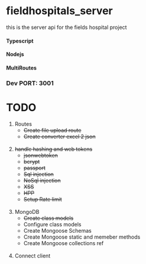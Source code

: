 # fieldhospitals_server

this is the server api for the fields hospital project

#### Typescript

#### Nodejs

#### MultiRoutes

### Dev PORT: 3001

# TODO

<ol>
    <li>
        Routes
        <ul>
            <strike><li>Create file upload route</li></strike>
            <strike><li>Create converter excel 2 json</li></strike>
        </ul>
    </li>
    <br />
    <strike><li>
        handle hashing and web tokens
        <ul>
            <li>jsonwebtoken</li>
            <li>bcrypt</li>
            <li>passport</li>
            <li>Sql injection</li>
            <li>NoSql injection</li>
            <li>XSS</li>
            <li>HPP</li>
            <li>Setup Rate limit</li>
        </ul>
    </li></strike>
    <br/>    
    <li>
        MongoDB
        <ul>
            <li><strike>Create class models</strike></li>
            <li>Configure class models</li>
            <li>Create Mongoose Schemas</li>
            <li>Create Mongoose static and memeber methods</li>
            <li>Create Mongoose collections ref</li>
        </ul>
    </li>
    <br />
    <li>Connect client</li>
</ol>
